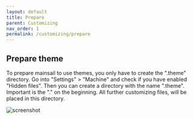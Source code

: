 ```yaml
---
layout: default
title: Prepare
parent: Customizing
nav_order: 1
permalink: /customizing/prepare
---
```


## Prepare theme

To prepare mainsail to use themes, you only have to create the ".theme" directory. Go into
"Settings" > "Machine" and check if you have enabled "Hidden files". Then you can create a
directory with the name ".theme". Important is the "." on the beginning. All further customizing
files, will be placed in this directory.

![screenshot](../assets/img/customizing/screenshot-display-hidden-files.png)